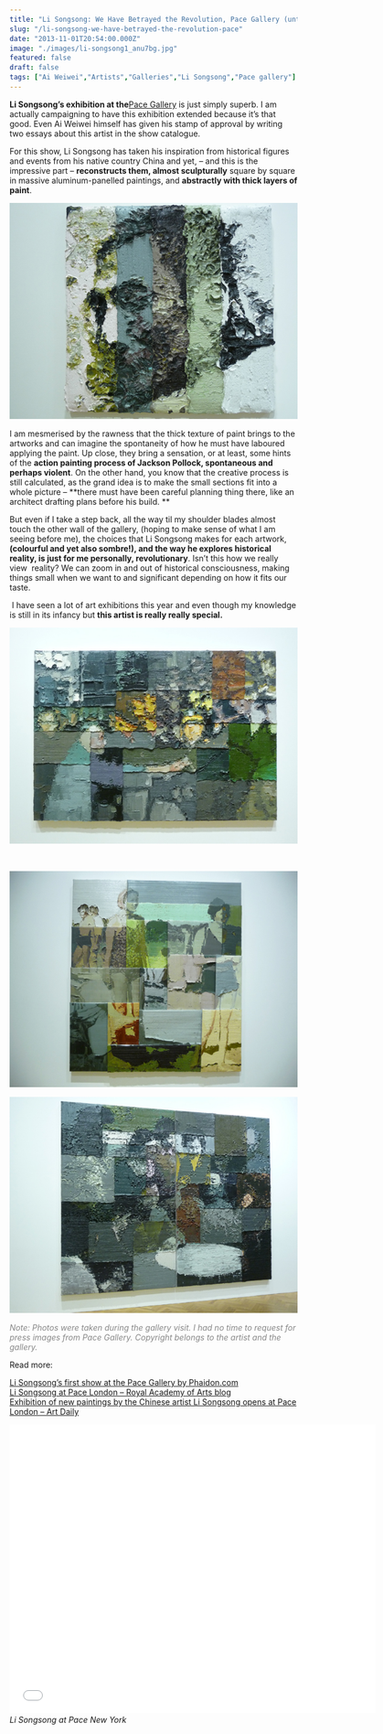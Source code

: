 ```yaml
---
title: "Li Songsong: We Have Betrayed the Revolution, Pace Gallery (until Nov 9)"
slug: "/li-songsong-we-have-betrayed-the-revolution-pace"
date: "2013-11-01T20:54:00.000Z"
image: "./images/li-songsong1_anu7bg.jpg"
featured: false
draft: false
tags: ["Ai Weiwei","Artists","Galleries","Li Songsong","Pace gallery"]
---
```



**Li Songsong’s exhibition at the**[Pace Gallery](http://www.pacegallery.com/) is just simply superb. I am actually campaigning to have this exhibition extended because it’s that good. Even Ai Weiwei himself has given his stamp of approval by writing two essays about this artist in the show catalogue.

For this show, Li Songsong has taken his inspiration from historical figures and events from his native country China and yet, – and this is the impressive part – **reconstructs them, almost sculpturally** square by square in massive aluminum-panelled paintings, and **abstractly with thick layers of paint**.

[![li songsong 4](./images/li-songsong-4_aadary.jpg)](./images/li-songsong-4_aadary.jpg)

I am mesmerised by the rawness that the thick texture of paint brings to the artworks and can imagine the spontaneity of how he must have laboured applying the paint. Up close, they bring a sensation, or at least, some hints of the **action painting process of Jackson Pollock, spontaneous and perhaps violent**. On the other hand, you know that the creative process is still calculated, as the grand idea is to make the small sections fit into a whole picture – **there must have been careful planning thing there, like an architect drafting plans before his build. **

But even if I take a step back, all the way til my shoulder blades almost touch the other wall of the gallery, (hoping to make sense of what I am seeing before me), the choices that Li Songsong makes for each artwork, **(colourful and yet also sombre!), and the way he explores historical reality, is just for me personally, revolutionary**. Isn’t this how we really view  reality? We can zoom in and out of historical consciousness, making things small when we want to and significant depending on how it fits our taste.

 I have seen a lot of art exhibitions this year and even though my knowledge is still in its infancy but **this artist is really really special.**

[![li songsong 2](./images/li-songsong-2_obmxp8.jpg)](./images/li-songsong-2_obmxp8.jpg)

 

[![li songsong1](./images/li-songsong1_anu7bg.jpg)](./images/li-songsong1_anu7bg.jpg)

[![li songsong 3](./images/li-songsong-3_d1iawi.jpg)](./images/li-songsong-3_d1iawi.jpg)

<span style="color: #888888;">*Note: Photos were taken during the gallery visit. I had no time to request for press images from Pace Gallery. Copyright belongs to the artist and the gallery.*</span>

Read more:

[Li Songsong’s first show at the Pace Gallery by Phaidon.com](http://uk.phaidon.com/agenda/art/articles/2013/september/27/li-songsongs-first-london-show-at-pace-gallery/)  
[Li Songsong at Pace London – Royal Academy of Arts blog   
](http://www.royalacademy.org.uk/ra-magazine/blog/li-songsong-at-pace-london,455,BAR.html) [Exhibition of new paintings by the Chinese artist Li Songsong opens at Pace London – Art Daily](http://artdaily.com/news/65174/Exhibition-of-new-paintings-by-the-Chinese-artist-Li-Songsong-opens-at-Pace-London#.UnQiPFND6So)

<span class="youtube"><iframe allowfullscreen="" class="youtube-player" frameborder="0" height="505" src="//www.youtube.com/embed/o0pmTCgOa2w?wmode=transparent&fs=1&hl=en&modestbranding=1&iv_load_policy=3&showsearch=0&rel=0&theme=dark" title="YouTube video player" type="text/html" width="640"></iframe></span>  
*Li Songsong at Pace New York*



